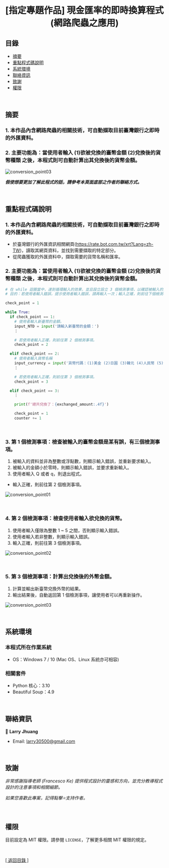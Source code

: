<h1 align="center">
  <br>
  [指定專題作品] 現金匯率的即時換算程式 (網路爬蟲之應用)
</h1>


## 目錄
* [摘要](#摘要)
* [重點程式碼說明](#重點程式碼說明)
* [系統環境](#系統環境)
* [聯絡資訊](#聯絡資訊)
* [致謝](#致謝)
* [權限](#權限)

&nbsp;

## 摘要
### 1. 本作品內含網路爬蟲的相關技術，可自動擷取目前臺灣銀行之即時的外匯資料。
### 2. 主要功能為：當使用者輸入 (1)欲被兌換的臺幣金額 (2)兌換後的貨幣種類 之後，本程式則可自動計算出其兌換後的貨幣金額。

![conversion_point03](images/conversion_point03.gif)

<strong><em>假使想要更加了解此程式的話，請參考本頁面底部之作者的聯絡方式。</em></strong>

&nbsp;

## 重點程式碼說明
### 1. 本作品內含網路爬蟲的相關技術，可自動擷取目前臺灣銀行之即時的外匯資料。
* 於臺灣銀行的外匯資訊相關網頁(https://rate.bot.com.tw/xrt?Lang=zh-TW)，讀取其網頁資料，並找到需要擷取的特定部分。
* 從爬蟲獲取的外匯資料中，擷取需要的貨幣名稱和匯率。

### 2. 主要功能為：當使用者輸入 (1)欲被兌換的臺幣金額 (2)兌換後的貨幣種類 之後，本程式則可自動計算出其兌換後的貨幣金額。
```python
# 在 while 迴圈當中，達到循環輸入的效果，並且設立設立 3 個檢測事項，以確認被輸入的資料是否存在錯誤，而需要重新輸入。  
# 目的：若使用者輸入錯誤，提示使用者輸入錯誤，請再輸入一次；輸入正確，則前往下個檢測事項，最後計算並顯示結果，再回到第一個節點。

check_point = 1

while True:
  if check_point == 1:
    # 使用者輸入新臺幣的金額。
    input_NTD = input('請輸入新臺幣的金額：')
    ⋮

    # 若使用者輸入正確，則前往第 2 個檢測事項。
    check_point = 2

  elif check_point == 2:
    # 使用者輸入貨幣名稱
    input_currency = input('貨幣代碼：(1)美金 (2)日圓 (3)韓元 (4)人民幣 (5)澳幣\n\n請輸入您要兌換的貨幣代碼：')
    ⋮

    # 若使用者輸入正確，則前往第 3 個檢測事項。
    check_point = 3

  elif check_point == 3:
    ⋮

    print(f'總共兌換了：{exchanged_amount:.4f}')

    check_point = 1
    counter += 1
```

&nbsp;

### 3. 第 1 個檢測事項：檢查被輸入的臺幣金額是某有誤，有三個檢測事項。
1. 被輸入的資料並非為整數或浮點數，則顯示輸入錯誤，並重新要求輸入。
2. 被輸入的金額小於零時，則顯示輸入錯誤，並要求重新輸入。
3. 使用者輸入 Q 或者 q，則退出程式。
* 輸入正確，則前往第 2 個檢測事項。

![conversion_point01](images/conversion_point01.gif)

&nbsp;

### 4. 第 2 個檢測事項：檢查使用者輸入欲兌換的貨幣。
1. 使用者輸入僅限為整數 1 ~ 5 之間，否則顯示輸入錯誤。
2. 使用者輸入若非整數，則顯示輸入錯誤。
3. 輸入正確，則前往第 3 個檢測事項。

![conversion_point02](images/conversion_point02.gif)

&nbsp;
  
### 5. 第 3 個檢測事項：計算出兌換後的外幣金額。
1. 計算並輸出新臺幣兌換外幣的結果。
2. 輸出結果後，自動返回第 1 個檢測事項，讓使用者可以再重新操作。

![conversion_point03](images/conversion_point03.gif)

&nbsp;

## 系統環境
### 本程式所在作業系統
* OS：Windows 7 / 10 (Mac OS、Linux 系統亦可相容)

### 相關套件
* Python 核心：3.10
* Beautiful Soup：4.9

&nbsp;

## 聯絡資訊
👤 **Larry Jhuang**
  * Email: larry30500@gmail.com

&nbsp;
 
## 致謝
*非常感謝指導老師 (Francesco Ke) 提供程式設計的靈感和方向，並充分教導程式設計的注意事項和相關細節。*

*如果您喜歡此專案，記得點擊⭐️支持作者。*

&nbsp;

## 權限
目前設定為 MIT 權限。請參閱 `LICENSE`，了解更多相關 MIT 權限的規定。

&nbsp;

[[ 返回目錄 ]](#目錄)
